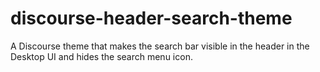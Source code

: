 # discourse-header-search-theme
A Discourse theme that makes the search bar visible in the header in the Desktop UI and hides the search menu icon.
